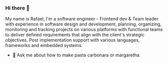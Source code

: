 ### Hi there 👋

My name is Rafael, I'm a software engineer - Frontend dev & Team leader with experience in software design and development, planning, organizing, monitoring and tracking projects on various platforms with functional teams to deliver defined requirements that align with the client's strategic objectives. Post implementation support with various languages, frameworks and embedded systems.

- 💬 Ask me about how to make pasta carbonara or margaretha.
